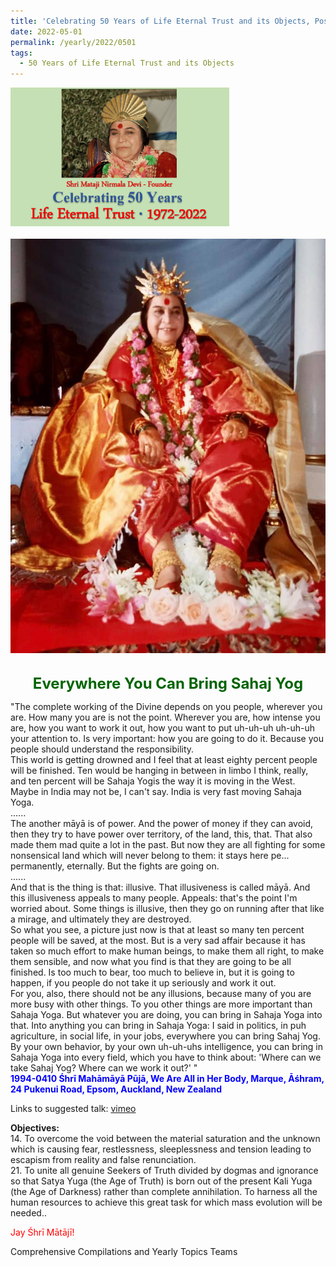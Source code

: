 ```yaml
---
title: 'Celebrating 50 Years of Life Eternal Trust and its Objects, Post 13'
date: 2022-05-01
permalink: /yearly/2022/0501
tags:
  - 50 Years of Life Eternal Trust and its Objects
---
```


<div style="text-align: left"><img src="/images/Celebrating50YearsLET.png" width="350" /></div><br>

<div style="text-align: center"><img src="/images/image960_Photo_credit_Colin_Heinsen.png" /></div>

<br>
<p style="color:DarkGreen; text-align:center">
<font size="+2"><b>Everywhere You Can Bring Sahaj Yog</b><br></font>
</p>

<p>
"The complete working of the Divine depends on you people, wherever you are. How many you are is not the point. Wherever you are, how intense you are, how you want to work it out, how you want to put uh-uh-uh uh-uh-uh your attention to. Is very important: how you are going to do it. Because you people should understand the responsibility.<br>
This world is getting drowned and I feel that at least eighty percent people will be finished. Ten would be hanging in between in limbo I think, really, and ten percent will be Sahaja Yogis the way it is moving in the West. Maybe in India may not be, I can't say. India is very fast moving Sahaja Yoga.<br>
......<br>
The another māyā is of power. And the power of money if they can avoid, then they try to have power over territory, of the land, this, that. That also made them mad quite a lot in the past. But now they are all fighting for some nonsensical land which will never belong to them: it stays here pe... permanently, eternally. But the fights are going on.<br>
......<br>
And that is the thing is that: illusive. That illusiveness is called māyā. And this illusiveness appeals to many people. Appeals: that's the point I'm worried about. Some things is illusive, then they go on running after that like a mirage, and ultimately they are destroyed.<br>
So what you see, a picture just now is that at least so many ten percent people will be saved, at the most. But is a very sad affair because it has taken so much effort to make human beings, to make them all right, to make them sensible, and now what you find is that they are going to be all finished. Is too much to bear, too much to believe in, but it is going to happen, if you people do not take it up seriously and work it out.<br>
For you, also, there should not be any illusions, because many of you are more busy with other things. To you other things are more important than Sahaja Yoga. But whatever you are doing, you can bring in Sahaja Yoga into that. Into anything you can bring in Sahaja Yoga: I said in politics, in puh agriculture, in social life, in your jobs, everywhere you can bring Sahaj Yog. By your own behavior, by your own uh-uh-uhs intelligence, you can bring in Sahaja Yoga into every field, which you have to think about: 'Where can we take Sahaj Yog? Where can we work it out?' "<br>
<font color="blue"><b>1994-0410 Śhrī Mahāmāyā Pūjā, We Are All in Her Body, Marque, Āśhram, 24 Pukenui Road, Epsom, Auckland, New Zealand</b></font><br>
</p>

Links to suggested talk: <a href="https://vimeo.com/26252489"> vimeo</a><br>

<p>
<b>Objectives:</b><br>
14. To overcome the void between the material saturation and the unknown which is causing fear, restlessness, sleeplessness and tension leading to escapism from reality and false renunciation.<br>
21. To unite all genuine Seekers of Truth divided by dogmas and ignorance so that Satya Yuga (the Age of Truth) is born out of the present Kali Yuga (the Age of Darkness) rather than complete annihilation. To harness all the human resources to achieve this great task for which mass evolution will be needed..
</p>

<p style="color:red;">Jay Śhrī Mātājī!<br></p>

Comprehensive Compilations and Yearly Topics Teams